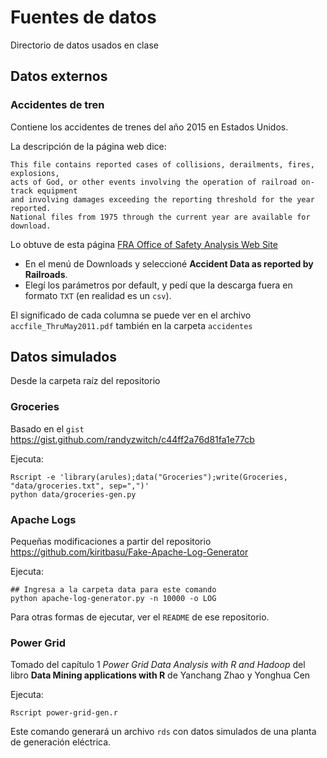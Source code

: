 # Fuentes de datos

Directorio de datos usados en clase

## Datos externos

### Accidentes de tren

Contiene los accidentes de trenes del año 2015 en Estados Unidos.

La descripción de la página web dice:

    This file contains reported cases of collisions, derailments, fires, explosions, 
    acts of God, or other events involving the operation of railroad on-track equipment 
    and involving damages exceeding the reporting threshold for the year reported.
    National files from 1975 through the current year are available for download. 

Lo obtuve de esta página [FRA Office of Safety Analysis Web Site](http://safetydata.fra.dot.gov/officeofsafety/default.aspx)

- En el menú de Downloads y seleccioné **Accident Data as reported by Railroads**.
- Elegí los parámetros por default, y pedí que la descarga fuera en formato `TXT` (en realidad es un `csv`).

El significado de cada columna se puede ver en el archivo `accfile_ThruMay2011.pdf` 
también en la carpeta `accidentes`


## Datos simulados

Desde la carpeta raíz del repositorio

### Groceries

Basado en el `gist` https://gist.github.com/randyzwitch/c44ff2a76d81fa1e77cb

Ejecuta:

```{shell}
Rscript -e 'library(arules);data("Groceries");write(Groceries, "data/groceries.txt", sep=",")'
python data/groceries-gen.py
```

### Apache Logs


Pequeñas modificaciones  a partir del repositorio  https://github.com/kiritbasu/Fake-Apache-Log-Generator

Ejecuta:

```{shell}
## Ingresa a la carpeta data para este comando
python apache-log-generator.py -n 10000 -o LOG
```

Para otras formas de ejecutar, ver el `README` de ese repositorio.


### Power Grid

Tomado del capítulo 1 *Power Grid Data Analysis with R and Hadoop*
del libro **Data Mining applications with R** de Yanchang Zhao y Yonghua Cen

Ejecuta:

```{sh}
Rscript power-grid-gen.r
```

Este comando generará un archivo `rds` con datos simulados
de una planta de generación eléctrica.
